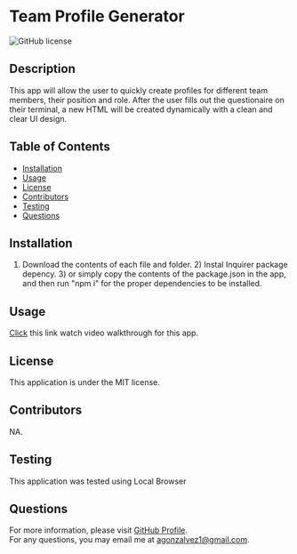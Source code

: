 # Team Profile Generator

![GitHub license](https://img.shields.io/badge/license-MIT-blue.svg)  
## Description
This app will allow the user to quickly create profiles for different team members, their position and role. After the user fills out the questionaire on their terminal, a new HTML will be created dynamically with a clean and clear UI design.
## Table of Contents 
- [Installation](#installation)
- [Usage](#usage)
- [License](#license)
- [Contributors](#contributors)
- [Testing](#test)
- [Questions](#questions)
## Installation
1) Download the contents of each file and folder. 2) Instal Inquirer package depency. 3) or simply copy the contents of the package.json in the app, and then run "npm i" for the proper dependencies to be installed.
## Usage
[Click](https://drive.google.com/file/d/11PajUS_RKGp2vCGpsWRkz2z6UrcOxdLL/view) this link watch video walkthrough for this app. 
## License
This application is under the MIT license.  
## Contributors
NA.
## Testing
This application was tested using Local Browser
## Questions
For more information, please visit [GitHub Profile](https://github.com/agonzalvez/).  
For any questions, you may email me at agonzalvez1@gmail.com.